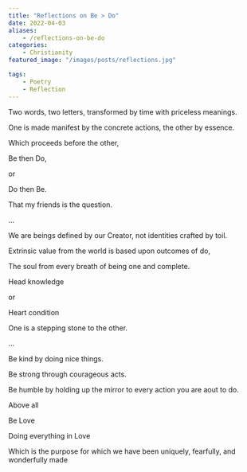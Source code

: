 ```yaml
---
title: "Reflections on Be > Do"
date: 2022-04-03
aliases: 
    - /reflections-on-be-do
categories:
    - Christianity
featured_image: "/images/posts/reflections.jpg"

tags:
    - Poetry
    - Reflection
---
```

Two words, two letters, transformed by time with priceless meanings.

One is made manifest by the concrete actions, the other by essence.<!--more-->

Which proceeds before the other, 

Be then Do, 

or 

Do then Be. 

That my friends is the question.

...
 


We are beings defined by our Creator, not identities crafted by toil.

Extrinsic value from the world is based upon outcomes of do, 

The soul from every breath of being one and complete.

Head knowledge 

or 

Heart condition

One is a stepping stone to the other.

...



Be kind by doing nice things.

Be strong through courageous acts.

Be humble by holding up the mirror to every action you are aout to do.

Above all

Be Love

Doing everything in Love 

Which is the purpose for which we have been uniquely, fearfully, and wonderfully made
